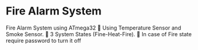 # Fire Alarm System
 Fire Alarm System using ATmega32  Using Temperature Sensor and Smoke Sensor.  3 System States (Fine-Heat-Fire).  In case of Fire state require password to turn it off
